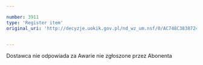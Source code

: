 ```yaml
---

number: 3911
type: 'Register item'
original_uri: 'http://decyzje.uokik.gov.pl/nd_wz_um.nsf/0/AC748C3838724643C1257AA60042A49A?OpenDocument'


---
```


Dostawca nie odpowiada za Awarie nie zgłoszone przez Abonenta
